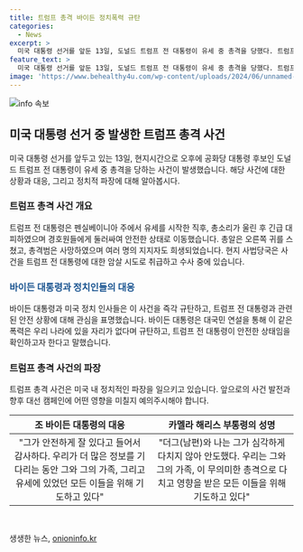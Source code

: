 ```yaml
---
title: 트럼프 총격 바이든 정치폭력 규탄
categories:
  - News
excerpt: >
  미국 대통령 선거를 앞둔 13일, 도널드 트럼프 전 대통령이 유세 중 총격을 당했다. 트럼프는 경호원에게 둘러싸여 안전했으며, 총격범은 사망했다. 사건은 암살 시도로 여겨지며, 트럼프는 안전한 상태이고 대변인을 통해 응급 대처에 감사를 표했다. 조 바이든 대통령을 비롯한 정치인들은 정치 폭력을 규탄하고, 바이든 대통령은 대국민 연설을 통해 이를 강하게 비난했다. 현재 사건은 조사 중이며, 추가 정보는 이후 공개될 예정이다.
feature_text: >
  미국 대통령 선거를 앞둔 13일, 도널드 트럼프 전 대통령이 유세 중 총격을 당했다. 트럼프는 경호원에게 둘러싸여 안전했으며, 총격범은 사망했다. 사건은 암살 시도로 여겨지며, 트럼프는 안전한 상태이고 대변인을 통해 응급 대처에 감사를 표했다. 조 바이든 대통령을 비롯한 정치인들은 정치 폭력을 규탄하고, 바이든 대통령은 대국민 연설을 통해 이를 강하게 비난했다. 현재 사건은 조사 중이며, 추가 정보는 이후 공개될 예정이다.
image: 'https://www.behealthy4u.com/wp-content/uploads/2024/06/unnamed-file.png'
---
```


<p><img src="https://www.behealthy4u.com/wp-content/uploads/2024/06/unnamed-file.png" alt="info 속보" /></p>

<h2 data-ke-size="size26">미국 대통령 선거 중 발생한 트럼프 총격 사건</h2>

<p data-ke-size="size16">미국 대통령 선거를 앞두고 있는 13일, 현지시간으로 오후에 공화당 대통령 후보인 도널드 트럼프 전 대통령이 유세 중 총격을 당하는 사건이 발생했습니다. 해당 사건에 대한 상황과 대응, 그리고 정치적 파장에 대해 알아봅시다.</p>

<h3>트럼프 총격 사건 개요</h3>

<p data-ke-size="size16">트럼프 전 대통령은 펜실베이니아 주에서 유세를 시작한 직후, 총소리가 울린 후 긴급 대피하였으며 경호원들에게 둘러싸여 안전한 상태로 이동했습니다. 총알은 오른쪽 귀를 스쳤고, 총격범은 사망하였으며 여러 명의 지지자도 희생되었습니다. 현지 사법당국은 사건을 트럼프 전 대통령에 대한 암살 시도로 취급하고 수사 중에 있습니다.</p>

<h3><span style="color: #1a5490;">바이든 대통령과 정치인들의 대응</span></h3>

<p data-ke-size="size16">바이든 대통령과 미국 정치 인사들은 이 사건을 즉각 규탄하고, 트럼프 전 대통령과 관련된 안전 상황에 대해 관심을 표명했습니다. 바이든 대통령은 대국민 연설을 통해 이 같은 폭력은 우리 나라에 있을 자리가 없다며 규탄하고, 트럼프 전 대통령이 안전한 상태임을 확인하고자 한다고 말했습니다.</p>

<h3>트럼프 총격 사건의 파장</h3>

<p data-ke-size="size16">트럼프 총격 사건은 미국 내 정치적인 파장을 일으키고 있습니다. 앞으로의 사건 발전과 향후 대선 캠페인에 어떤 영향을 미칠지 예의주시해야 합니다.</p>

<table>
    <thead>
        <tr>
            <th style="text-align: center;">조 바이든 대통령의 대응</th>
            <th style="text-align: center;">카멜라 해리스 부통령의 성명</th>
        </tr>
    </thead>
    <tbody>
        <tr>
            <td style="text-align: center;">"그가 안전하게 잘 있다고 들어서 감사하다. 우리가 더 많은 정보를 기다리는 동안 그와 그의 가족, 그리고 유세에 있었던 모든 이들을 위해 기도하고 있다"</td>
            <td style="text-align: center;">"더그(남편)와 나는 그가 심각하게 다치지 않아 안도했다. 우리는 그와 그의 가족, 이 무의미한 총격으로 다치고 영향을 받은 모든 이들을 위해 기도하고 있다"</td>
        </tr>
    </tbody>
</table>

<p data-ke-size="size16">&nbsp;</p>
생생한 뉴스, <a href="https://onioninfo.kr" rel="dofollow">onioninfo.kr</a>


